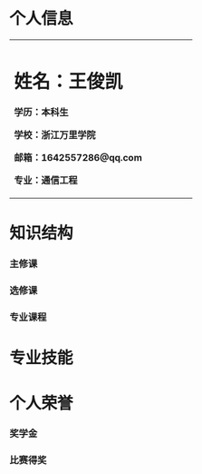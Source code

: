 # 个人信息
<table border="0">
  <tr>
    <td width="75%">
      <h1>姓名：王俊凯</h1>
      <p><b>学历：本科生</b></p>
      <p><b>学校：浙江万里学院</b></p>
      <p><b>邮箱：1642557286@qq.com</b></p>
      <p><b>专业：通信工程</b></p>
    </td>
    <td width="25%">
      <U=1451558289,3990810629&FM=26&gp=0.jpg> 
    </td>
  </tr>
</table>

# 知识结构

### 主修课
### 选修课
### 专业课程

# 专业技能

# 个人荣誉

### 奖学金
### 比赛得奖

